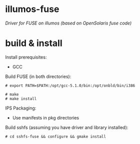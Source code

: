 illumos-fuse
==================

*Driver for FUSE on illumos (based on OpenSolaris fuse code)*

build & install
===============

Install prerequisites:
 - GCC

Build FUSE (in both directories):
``` 
# export PATH=$PATH:/opt/gcc-5.1.0/bin:/opt/onbld/bin/i386

# make
# make install
```
IPS Packaging:
 - Use manifests in pkg directories

Build sshfs (assuming you have driver and library installed):
``` 
# cd sshfs-fuse && configure && gmake install
```
